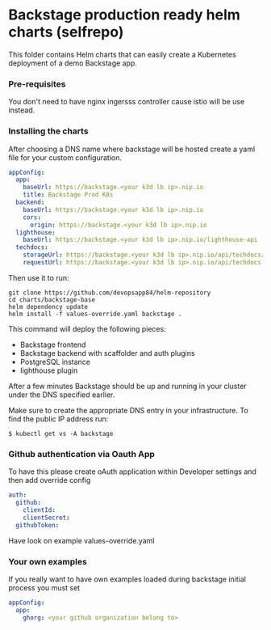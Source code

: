 # Backstage production ready helm charts (selfrepo)

This folder contains Helm charts that can easily create a Kubernetes deployment of a demo Backstage app.

### Pre-requisites
You don't need to have nginx ingersss controller cause istio will be use instead.

### Installing the charts

After choosing a DNS name where backstage will be hosted create a yaml file for your custom configuration.

```yaml
appConfig:
  app:
    baseUrl: https://backstage.<your k3d lb ip>.nip.io
    title: Backstage Prod K8s
  backend:
    baseUrl: https://backstage.<your k3d lb ip>.nip.io
    cors:
      origin: https://backstage.<your k3d lb ip>.nip.io
  lighthouse:
    baseUrl: https://backstage.<your k3d lb ip>.nip.io/lighthouse-api
  techdocs:
    storageUrl: https://backstage.<your k3d lb ip>.nip.io/api/techdocs/static/docs
    requestUrl: https://backstage.<your k3d lb ip>.nip.io/api/techdocs
```

Then use it to run:

```shell
git clone https://github.com/devopsapp84/helm-repository
cd charts/backstage-base
helm dependency update
helm install -f values-override.yaml backstage .
```

This command will deploy the following pieces:

- Backstage frontend
- Backstage backend with scaffolder and auth plugins
- PostgreSQL instance
- lighthouse plugin

After a few minutes Backstage should be up and running in your cluster under the DNS specified earlier.

Make sure to create the appropriate DNS entry in your infrastructure. To find the public IP address run:

```shell
$ kubectl get vs -A backstage
```

### Github authentication via Oauth App
To have this please create oAuth application within Developer settings and then add override config

```yaml
auth:
  github:
    clientId: 
    clientSecret: 
  githubToken: 
```

Have look on example values-override.yaml

### Your own examples
If you really want to have own examples loaded during backstage initial process you must set

```yaml
appConfig:
  app:
    ghorg: <your github organization belong to>
```
